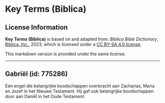 # Key Terms (Biblica)

## License Information

**Key Terms (Biblica)** is based on and adapted from: _Biblica Bible Dictionary_, [Biblica, Inc.](https://www.biblica.com/), 2023, which is licensed under a [CC BY-SA 4.0 license](https://creativecommons.org/licenses/by-sa/4.0/legalcode.en).

This markdown version is provided under the same license.



--------------------------------

## Gabriël (id: 775286)

Een engel die belangrijke boodschappen overbracht aan Zacharias, Maria en Jozef in het Nieuwe Testament. Hij gaf ook belangrijke boodschappen door aan Daniël in het Oude Testament.


